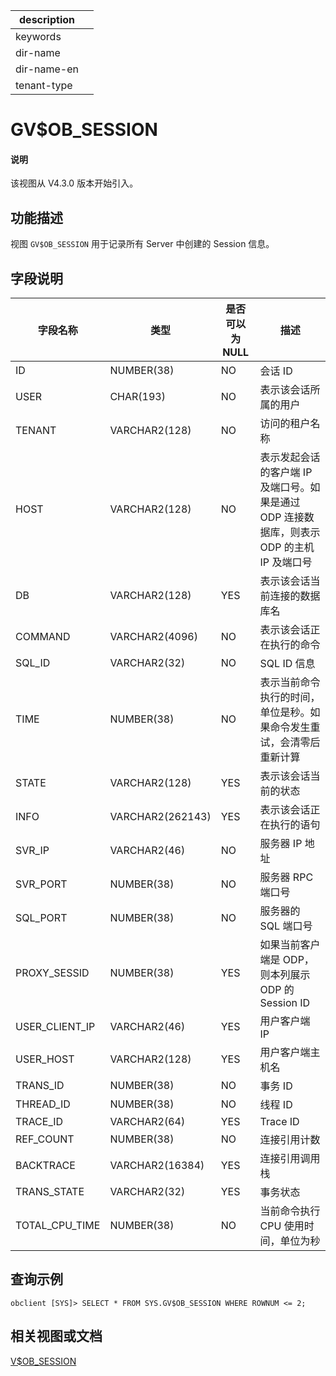 |description||
|---|---|
|keywords||
|dir-name||
|dir-name-en||
|tenant-type||

# GV$OB_SESSION

<main id="notice" type='explain'>
<h4>说明</h4>
<p>该视图从 V4.3.0 版本开始引入。</p>
</main>

## 功能描述

视图 `GV$OB_SESSION` 用于记录所有 Server 中创建的 Session 信息。

## 字段说明

| **字段名称** | **类型** | **是否可以为 NULL** | **描述** |
| --- | --- | --- | --- |
| ID | NUMBER(38) | NO |  会话 ID   |
| USER | CHAR(193) | NO |  表示该会话所属的用户 |
| TENANT | VARCHAR2(128) | NO |  访问的租户名称   |
| HOST | VARCHAR2(128) | NO | 表示发起会话的客户端 IP 及端口号。如果是通过 ODP 连接数据库，则表示 ODP 的主机 IP 及端口号   |
| DB | VARCHAR2(128) | YES | 表示该会话当前连接的数据库名   |
| COMMAND | VARCHAR2(4096) | NO | 表示该会话正在执行的命令  |
| SQL_ID | VARCHAR2(32) | NO |  SQL ID 信息   |
| TIME | NUMBER(38) | NO | 表示当前命令执行的时间，单位是秒。如果命令发生重试，会清零后重新计算   |
| STATE | VARCHAR2(128) | YES | 表示该会话当前的状态   |
| INFO | VARCHAR2(262143) | YES | 表示该会话正在执行的语句   |
| SVR_IP | VARCHAR2(46) | NO |  服务器 IP 地址 |
| SVR_PORT | NUMBER(38) | NO |  服务器 RPC 端口号   |
| SQL_PORT | NUMBER(38) | NO |  服务器的 SQL 端口号   |
| PROXY_SESSID | NUMBER(38) | YES | 如果当前客户端是 ODP，则本列展示 ODP 的 Session ID   |
| USER_CLIENT_IP | VARCHAR2(46) | YES |  用户客户端 IP   |
| USER_HOST | VARCHAR2(128) | YES |  用户客户端主机名   |
| TRANS_ID | NUMBER(38) | NO |  事务 ID   |
| THREAD_ID | NUMBER(38) | NO |  线程 ID   |
| TRACE_ID | VARCHAR2(64) | YES |  Trace ID   |
| REF_COUNT | NUMBER(38) | NO | 连接引用计数 |
| BACKTRACE | VARCHAR2(16384) | YES | 连接引用调用栈 |
| TRANS_STATE | VARCHAR2(32) | YES |  事务状态   |
| TOTAL_CPU_TIME | NUMBER(38) | NO | 当前命令执行 CPU 使用时间，单位为秒 |

## 查询示例

```shell
obclient [SYS]> SELECT * FROM SYS.GV$OB_SESSION WHERE ROWNUM <= 2;
```

## 相关视图或文档

[V$OB_SESSION](17500.v-ob_session-of-oracle-mode.md)
